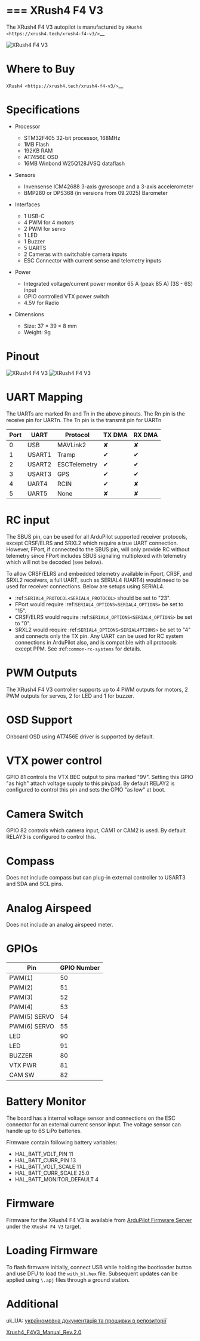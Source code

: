 ===
XRush4 F4 V3
===
The XRush4 F4 V3 autopilot is manufactured by `XRush4 <https://xrush4.tech/xrush4-f4-v3/>`__

![XRush4 F4 V3](XRush4F4V3-board-side1.jpg "XRush4 F4 V3")

Where to Buy
============

`XRush4 <https://xrush4.tech/xrush4-f4-v3/>`__

Specifications
==============

- Processor

  - STM32F405 32-bit processor, 168MHz
  - 1MB Flash
  - 192KB RAM
  - AT7456E OSD
  - 16MB Winbond W25Q128JVSQ dataflash
  
- Sensors

  - Invensense ICM42688 3-axis gyroscope and a 3-axis accelerometer
  - BMP280 or DPS368 (in versions from 09.2025) Barometer

- Interfaces

  - 1 USB-C
  - 4 PWM for 4 motors
  - 2 PWM for servo
  - 1 LED
  - 1 Buzzer 
  - 5 UARTS
  - 2 Cameras with switchable camera inputs
  - ESC Connector with current sense and telemetry inputs

- Power

  - Integrated voltage/current power monitor 65 A (peak 85 A) (3S - 6S) input
  - GPIO controlled VTX power switch
  - 4.5V for Radio

- Dimensions

  - Size: 37 × 39 × 8 mm
  - Weight: 9g

Pinout
======

![XRush4 F4 V3](XRush4F4V3-board-pinout1.png)
![XRush4 F4 V3](XRush4F4V3-board-pinout2.png)

<!--In addition pin tables and/or connector images can be inserted here..see UART table below for format all user accessible connection points should be clear --> 

UART Mapping
============
The UARTs are marked Rn and Tn in the above pinouts. The Rn pin is the receive pin for UARTn. The Tn pin is the transmit pin for UARTn


|Port  | UART    |Protocol        |TX DMA |RX DMA |
|------|---------|----------------|-------|-------|
|0     |  USB    |  MAVLink2      |  ✘    |   ✘   |
|1     |  USART1 |  Tramp         |  ✔    |   ✔   |
|2     |  USART2 |  ESCTelemetry  |  ✔    |   ✔   |
|3     |  USART3 |  GPS           |  ✔    |   ✔   |
|4     |  UART4  |  RCIN          |  ✔    |   ✘   |
|5     |  UART5  |  None          |  ✘    |   ✘   |

RC input
========
<!--This is the most difficult section and varies widely.-->

The SBUS pin, can be used for all ArduPilot supported receiver protocols, except CRSF/ELRS and SRXL2 which require a true UART connection. However, FPort, if connected to the SBUS pin, will only provide RC without telemetry since FPort includes SBUS signaling multiplexed with telemetry which will not be decoded (see below). 

To allow CRSF/ELRS and embedded telemetry available in Fport, CRSF, and SRXL2 receivers, a full UART, such as SERIAL4 (UART4) would need to be used for receiver connections. Below are setups using SERIAL4.

- :ref:`SERIAL4_PROTOCOL<SERIAL4_PROTOCOL>` should be set to "23".
- FPort would require :ref:`SERIAL4_OPTIONS<SERIAL4_OPTIONS>` be set to "15".
- CRSF/ELRS would require :ref:`SERIAL4_OPTIONS<SERIAL4_OPTIONS>` be set to "0".
- SRXL2 would require :ref:`SERIAL4_OPTIONS<SERIAL4PTIONS>` be set to "4" and connects only the TX pin.
Any UART can be used for RC system connections in ArduPilot also, and is compatible with all protocols except PPM. See :ref:`common-rc-systems` for details.

PWM Outputs
===========
The XRush4 F4 V3 controller supports up to 4 PWM outputs for motors, 2 PWM outputs for servos, 2 for LED and 1 for buzzer.

OSD Support
===========
Onboard OSD using AT7456E driver is supported by default.

VTX power control
=================
GPIO 81 controls the VTX BEC output to pins marked "9V". Setting this GPIO "as high" attach voltage supply to this pin/pad. By default RELAY2 is configured to control this pin and sets the GPIO "as low" at boot.

Camera Switch
=============
GPIO 82 controls which camera input, CAM1 or CAM2 is used. By default RELAY3 is configured to control this.

Compass
=======
Does not include compass but can plug-in external controller to USART3 and SDA and SCL pins.

Analog Airspeed
===============
Does not include an analog airspeed meter.

GPIOs
=====
|Pin           |GPIO Number |
|--------------|------------|
|PWM(1)        | 50         |
|PWM(2)        | 51         |
|PWM(3)        | 52         |
|PWM(4)        | 53         |
|PWM(5) SERVO  | 54         |
|PWM(6) SERVO  | 55         |
|LED           | 90         |
|LED           | 91         |
|BUZZER        | 80         |
|VTX PWR       | 81         |
|CAM SW        | 82         |

Battery Monitor
===============
The board has a internal voltage sensor and connections on the ESC connector for an external current sensor input.
The voltage sensor can handle up to 6S LiPo batteries.

Firmware contain following battery variables:
- HAL_BATT_VOLT_PIN 11
- HAL_BATT_CURR_PIN 13
- HAL_BATT_VOLT_SCALE 11
- HAL_BATT_CURR_SCALE 25.0
- HAL_BATT_MONITOR_DEFAULT 4

Firmware
========
Firmware for the XRush4 F4 V3 is available from [ArduPilot Firmware Server](https://firmware.ardupilot.org) under the `XRush4 F4 V3` target.

Loading Firmware
================
To flash firmware initially, connect USB while holding the bootloader button and use DFU to load the `with_bl.hex` file. Subsequent updates can be applied using `\.apj` files through a ground station.

Additional
==========
uk_UA: [україномовна документація та прошивки в репозиторії](https://github.com/CO-CF-TECHNO4/XRush4-ArduPilot)

[Xrush4_F4V3_Manual_Rev.2.0](https://xrush4.tech/wp-content/uploads/2025/05/Xrush4_F4V3_Manual_Rev.2.0.pdf)